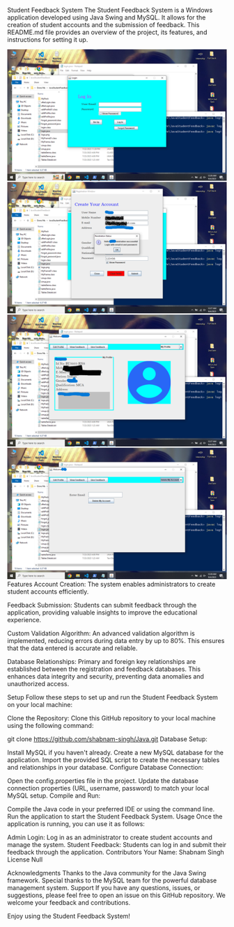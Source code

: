 Student Feedback System
The Student Feedback System is a Windows application developed using Java Swing and MySQL. It allows for the creation of student accounts and the submission of feedback. This README.md file provides an overview of the project, its features, and instructions for setting it up.

![External Image](https://github.com/shabnam-singh/Java/blob/master/JavaStudentFeedback/Screenshots/s1.png)
![External Image](https://github.com/shabnam-singh/Java/blob/master/JavaStudentFeedback/Screenshots/s2.png)
![External Image](https://github.com/shabnam-singh/Java/blob/master/JavaStudentFeedback/Screenshots/s3.png)
![External Image](https://github.com/shabnam-singh/Java/blob/master/JavaStudentFeedback/Screenshots/s4.png)
Features
Account Creation: The system enables administrators to create student accounts efficiently.

Feedback Submission: Students can submit feedback through the application, providing valuable insights to improve the educational experience.

Custom Validation Algorithm: An advanced validation algorithm is implemented, reducing errors during data entry by up to 80%. This ensures that the data entered is accurate and reliable.

Database Relationships: Primary and foreign key relationships are established between the registration and feedback databases. This enhances data integrity and security, preventing data anomalies and unauthorized access.

Setup
Follow these steps to set up and run the Student Feedback System on your local machine:

Clone the Repository: Clone this GitHub repository to your local machine using the following command:


git clone https://github.com/shabnam-singh/Java.git
Database Setup:

Install MySQL if you haven't already.
Create a new MySQL database for the application.
Import the provided SQL script to create the necessary tables and relationships in your database.
Configure Database Connection:

Open the config.properties file in the project.
Update the database connection properties (URL, username, password) to match your local MySQL setup.
Compile and Run:

Compile the Java code in your preferred IDE or using the command line.
Run the application to start the Student Feedback System.
Usage
Once the application is running, you can use it as follows:

Admin Login:
Log in as an administrator to create student accounts and manage the system.
Student Feedback:
Students can log in and submit their feedback through the application.
Contributors
Your Name: Shabnam Singh
License
Null

Acknowledgments
Thanks to the Java community for the Java Swing framework.
Special thanks to the MySQL team for the powerful database management system.
Support
If you have any questions, issues, or suggestions, please feel free to open an issue on this GitHub repository. We welcome your feedback and contributions.

Enjoy using the Student Feedback System!
